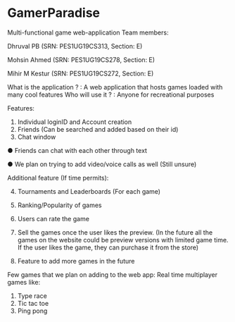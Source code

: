 # GamerParadise
Multi-functional game web-application
Team members:

Dhruval PB
(SRN: PES1UG19CS313, Section: E)

Mohsin Ahmed
(SRN: PES1UG19CS278, Section: E)

Mihir M Kestur
(SRN: PES1UG19CS272, Section: E)

What is the application ? : A web application that hosts games loaded with many cool features
Who will use it ?	        : Anyone for recreational purposes

Features:
1.	Individual loginID and Account creation
2.	Friends (Can be searched and added based on their id)
3.	Chat window 

●	Friends can chat with each other through text 

●	We plan on trying to add video/voice calls as well (Still unsure)


Additional feature (If time permits): 

4.	Tournaments and Leaderboards (For each game)

5.	Ranking/Popularity of games 

6.	Users can rate the game

7.	Sell the games once the user likes the preview. (In the future all the games on the website could be preview versions with limited game time. If the user likes the game, they can purchase it from the store)

8.	Feature to add more games in the future


Few games that we plan on adding to the web app:
 Real time multiplayer games like:
1)	Type race 
2)	Tic tac toe
3)	Ping pong
